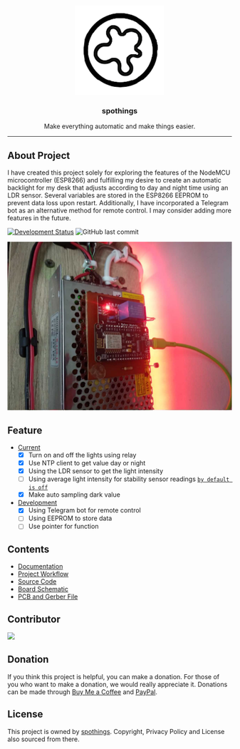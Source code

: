 <p align="center"><a href="https://spothings.github.io" target="_blank"><img src="https://raw.githubusercontent.com/spothings/spothings.github.io/master/public/asset/img/spothings.png" width="200"></a></p>
<h3 align="center">spothings</h3>
<p align="center">Make everything automatic and make things easier.</p>

---

## About Project
I have created this project solely for exploring the features of the NodeMCU microcontroller (ESP8266) and fulfilling my desire to create an automatic backlight for my desk that adjusts according to day and night time using an LDR sensor. Several variables are stored in the ESP8266 EEPROM to prevent data loss upon restart. Additionally, I have incorporated a Telegram bot as an alternative method for remote control. I may consider adding more features in the future.

[![Development Status](https://img.shields.io/badge/status-development-red)](https://github.com/spothings/strip-table/tree/dev)
![GitHub last commit](https://img.shields.io/github/last-commit/spothings/strip-table)

![strip-table-view](img/strip-table-view.jpg)

## Feature
-  [Current](https://github.com/spothings/strip-table/releases)
	- [x] Turn on and off the lights using relay
	- [x] Use NTP client to get value day or night
	- [x] Using the LDR sensor to get the light intensity
	- [ ] Using average light intensity for stability sensor readings [`by default is off`](https://github.com/spothings/strip-table/pull/12)
	- [x] Make auto sampling dark value
-  [Development](https://github.com/spothings/strip-table/tree/dev-code)
	- [x] Using Telegram bot for remote control
	- [ ] Using EEPROM to store data
	- [ ] Use pointer for function

## Contents
- [Documentation](/doc)
- [Project Workflow](/flow)
- [Source Code](/src/main)
- [Board Schematic](/sch)
- [PCB and Gerber File](/pcb)

## Contributor
<a href="https://github.com/spothings/strip-table/graphs/contributors">
  <img src="https://contrib.rocks/image?repo=spothings/strip-table" />
</a>

## Donation
If you think this project is helpful, you can make a donation. For those of you who want to make a donation, we would really appreciate it. Donations can be made through [Buy Me a Coffee](https://www.buymeacoffee.com/bukanspot) and [PayPal](https://paypal.me/bukanspot).

## License
This project is owned by [spothings](https://github.com/spothings). Copyright, Privacy Policy and License also sourced from there.
